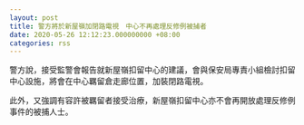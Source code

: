 ```yaml
---
layout: post
title: 警方將於新屋嶺加閉路電視　中心不再處理反修例被捕者
date: 2020-05-26 12:12:23.000000000 +08:00
categories: rss
---
```


警方說，接受監警會報告就新屋嶺扣留中心的建議，會與保安局專責小組檢討扣留中心設施，將會在中心羈留倉走廊位置，加裝閉路電視。

此外，又強調有容許被羈留者接受治療，新屋嶺扣留中心亦不會再開放處理反修例事件的被捕人士。

